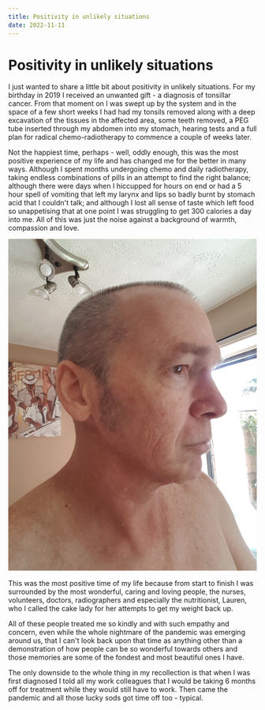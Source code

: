 ```yaml
---
title: Positivity in unlikely situations
date: 2022-11-11
---
```

# Positivity in unlikely situations

I just wanted to share a little bit about positivity in unlikely situations. For my birthday in 2019 I received an unwanted gift - a diagnosis of tonsillar cancer. From that moment on I was swept up by the system and in the space of a few short weeks I had had my tonsils removed along with a deep excavation of the tissues in the affected area, some teeth removed, a PEG tube inserted through my abdomen into my stomach, hearing tests and a full plan for radical chemo-radiotherapy to commence a couple of weeks later.

Not the happiest time, perhaps - well, oddly enough, this was the most positive experience of my life and has changed me for the better in many ways. Although I spent months undergoing chemo and daily radiotherapy, taking endless combinations of pills in an attempt to find the right balance; although there were days when I hiccupped for hours on end or had a 5 hour spell of vomiting that left my larynx and lips so badly burnt by stomach acid that I couldn't talk; and although I lost all sense of taste which left food so unappetising that at one point I was struggling to get 300 calories a day into me. All of this was just the noise against a background of warmth, compassion and love. 

![001](https://github.com/StuartDovey/Cymrudog/blob/main/docs/assets/Egg.jpg)

This was the most positive time of my life because from start to finish I was surrounded by the most wonderful, caring and loving people, the nurses, volunteers, doctors, radiographers and especially the nutritionist, Lauren, who I called the cake lady for her attempts to get my weight back up.

All of these people treated me so kindly and with such empathy and concern, even while the whole nightmare of the pandemic was emerging around us, that I can't look back upon that time as anything other than a demonstration of how people can be so wonderful towards others and those memories are some of the fondest and most beautiful ones I have.

The only downside to the whole thing in my recollection is that when I was first diagnosed I told all my work colleagues that I would be taking 6 months off for treatment while they would still have to work. Then came the pandemic and all those lucky sods got time off too - typical.
